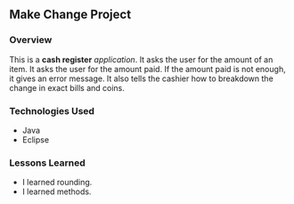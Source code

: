 
## Make Change Project

### Overview

This is a **cash register** *application*.
It asks the user for the amount of an item.
It asks the user for the amount paid.
If the amount paid is not enough, it gives an error message.
It also tells the cashier how to breakdown the change in exact bills and coins.

### Technologies Used

* Java
* Eclipse

### Lessons Learned
- I learned rounding.
- I learned methods.